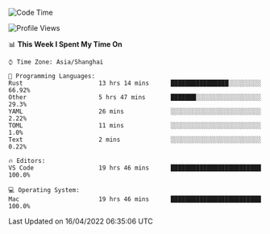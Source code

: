 <!--START_SECTION:waka-->
![Code Time](http://img.shields.io/badge/Code%20Time-1%2C235%20hrs%2011%20mins-blue)

![Profile Views](http://img.shields.io/badge/Profile%20Views-24-blue)

📊 **This Week I Spent My Time On** 

```text
⌚︎ Time Zone: Asia/Shanghai

💬 Programming Languages: 
Rust                     13 hrs 14 mins      ████████████████░░░░░░░░░   66.92% 
Other                    5 hrs 47 mins       ███████░░░░░░░░░░░░░░░░░░   29.3% 
YAML                     26 mins             ░░░░░░░░░░░░░░░░░░░░░░░░░   2.22% 
TOML                     11 mins             ░░░░░░░░░░░░░░░░░░░░░░░░░   1.0% 
Text                     2 mins              ░░░░░░░░░░░░░░░░░░░░░░░░░   0.22%

🔥 Editors: 
VS Code                  19 hrs 46 mins      █████████████████████████   100.0%

💻 Operating System: 
Mac                      19 hrs 46 mins      █████████████████████████   100.0%

```


 Last Updated on 16/04/2022 06:35:06 UTC
<!--END_SECTION:waka-->
